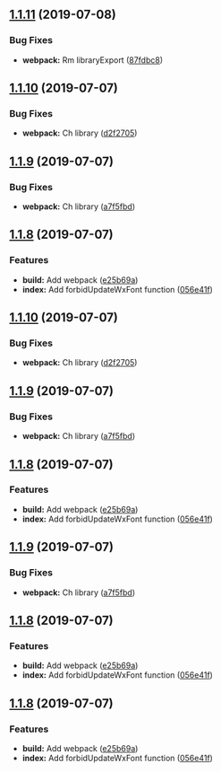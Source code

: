 <a name="1.1.11"></a>
## [1.1.11](https://github.com/bugszhou/wx-utils/compare/v1.1.10...v1.1.11) (2019-07-08)


### Bug Fixes

* **webpack:** Rm libraryExport ([87fdbc8](https://github.com/bugszhou/wx-utils/commit/87fdbc8))



<a name="1.1.10"></a>
## [1.1.10](https://github.com/bugszhou/wx-utils/compare/v1.1.9...v1.1.10) (2019-07-07)


### Bug Fixes

* **webpack:** Ch library ([d2f2705](https://github.com/bugszhou/wx-utils/commit/d2f2705))



<a name="1.1.9"></a>
## [1.1.9](https://github.com/bugszhou/wx-utils/compare/v1.1.8...v1.1.9) (2019-07-07)


### Bug Fixes

* **webpack:** Ch library ([a7f5fbd](https://github.com/bugszhou/wx-utils/commit/a7f5fbd))



<a name="1.1.8"></a>
## [1.1.8](https://github.com/bugszhou/wx-utils/compare/056e41f...v1.1.8) (2019-07-07)


### Features

* **build:** Add webpack ([e25b69a](https://github.com/bugszhou/wx-utils/commit/e25b69a))
* **index:** Add forbidUpdateWxFont function ([056e41f](https://github.com/bugszhou/wx-utils/commit/056e41f))



<a name="1.1.10"></a>
## [1.1.10](https://github.com/bugszhou/wx-utils/compare/v1.1.9...v1.1.10) (2019-07-07)


### Bug Fixes

* **webpack:** Ch library ([d2f2705](https://github.com/bugszhou/wx-utils/commit/d2f2705))



<a name="1.1.9"></a>
## [1.1.9](https://github.com/bugszhou/wx-utils/compare/v1.1.8...v1.1.9) (2019-07-07)


### Bug Fixes

* **webpack:** Ch library ([a7f5fbd](https://github.com/bugszhou/wx-utils/commit/a7f5fbd))



<a name="1.1.8"></a>
## [1.1.8](https://github.com/bugszhou/wx-utils/compare/056e41f...v1.1.8) (2019-07-07)


### Features

* **build:** Add webpack ([e25b69a](https://github.com/bugszhou/wx-utils/commit/e25b69a))
* **index:** Add forbidUpdateWxFont function ([056e41f](https://github.com/bugszhou/wx-utils/commit/056e41f))



<a name="1.1.9"></a>
## [1.1.9](https://github.com/bugszhou/wx-utils/compare/v1.1.8...v1.1.9) (2019-07-07)


### Bug Fixes

* **webpack:** Ch library ([a7f5fbd](https://github.com/bugszhou/wx-utils/commit/a7f5fbd))



<a name="1.1.8"></a>
## [1.1.8](https://github.com/bugszhou/wx-utils/compare/056e41f...v1.1.8) (2019-07-07)


### Features

* **build:** Add webpack ([e25b69a](https://github.com/bugszhou/wx-utils/commit/e25b69a))
* **index:** Add forbidUpdateWxFont function ([056e41f](https://github.com/bugszhou/wx-utils/commit/056e41f))



<a name="1.1.8"></a>
## [1.1.8](https://github.com/bugszhou/wx-utils/compare/056e41f...v1.1.8) (2019-07-07)


### Features

* **build:** Add webpack ([e25b69a](https://github.com/bugszhou/wx-utils/commit/e25b69a))
* **index:** Add forbidUpdateWxFont function ([056e41f](https://github.com/bugszhou/wx-utils/commit/056e41f))



